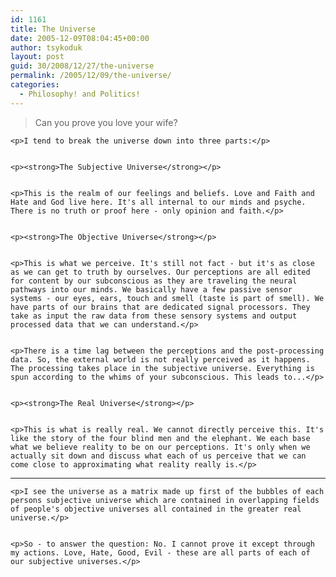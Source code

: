 ```yaml
---
id: 1161
title: The Universe
date: 2005-12-09T08:04:45+00:00
author: tsykoduk
layout: post
guid: 30/2008/12/27/the-universe
permalink: /2005/12/09/the-universe/
categories:
  - Philosophy! and Politics!
---
```

<blockquote>Can you prove you love your wife?
<br />
</blockquote>

	<p>I tend to break the universe down into three parts:</p>


	<p><strong>The Subjective Universe</strong></p>


	<p>This is the realm of our feelings and beliefs. Love and Faith and Hate and God live here. It's all internal to our minds and psyche. There is no truth or proof here - only opinion and faith.</p>


	<p><strong>The Objective Universe</strong></p>


	<p>This is what we perceive. It's still not fact - but it's as close as we can get to truth by ourselves. Our perceptions are all edited for content by our subconscious as they are traveling the neural pathways into our minds. We basically have a few passive sensor systems - our eyes, ears, touch and smell (taste is part of smell). We have parts of our brains that are dedicated signal processors. They take as input the raw data from these sensory systems and output processed data that we can understand.</p>


	<p>There is a time lag between the perceptions and the post-processing data. So, the external world is not really perceived as it happens. The processing takes place in the subjective universe. Everything is spun according to the whims of your subconscious. This leads to...</p>


	<p><strong>The Real Universe</strong></p>


	<p>This is what is really real. We cannot directly perceive this. It's like the story of the four blind men and the elephant. We each base what we believe reality to be on our perceptions. It's only when we actually sit down and discuss what each of us perceive that we can come close to approximating what reality really is.</p>


<hr />

	<p>I see the universe as a matrix made up first of the bubbles of each persons subjective universe which are contained in overlapping fields of people's objective universes all contained in the greater real universe.</p>


	<p>So - to answer the question: No. I cannot prove it except through my actions. Love, Hate, Good, Evil - these are all parts of each of our subjective universes.</p>